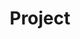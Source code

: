 ---
title: Project
excerpt: ''
deprecated: false
hidden: false
metadata:
  title: ''
  description: ''
  robots: index
next:
  description: ''
---